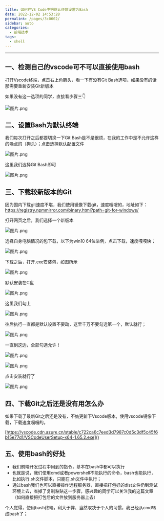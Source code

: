 ```yaml
---
title: 如何在VS Code中把默认终端设置为Bash
date: 2022-12-02 14:53:28
permalink: /pages/3c0602/
sidebar: auto
categories:
  - 前端技术
tags:
  - shell
---
```

---

## 一、检测自己的vscode可不可以直接使用bash
打开Vscode终端，点击右上角箭头，看一下有没有Git Bash选项，如果没有的话那需要重新安装Git新版本

如果没有这一选项的同学，直接看步骤三👇



![图片.png](https://p1-juejin.byteimg.com/tos-cn-i-k3u1fbpfcp/29578a25fa3c4c78b36c0a9de0eb813d~tplv-k3u1fbpfcp-watermark.image?)


## 二、设置Bash为默认终端
我们每次打开之后都要切换一下Git Bash是不是很烦，在我的工作中是不允许这样的噪点的（狗头）；点击选择默认配置文件

![图片.png](https://p3-juejin.byteimg.com/tos-cn-i-k3u1fbpfcp/10a61fc97468431e91e7c1a21cb3141a~tplv-k3u1fbpfcp-watermark.image?)

这里我们选择Git Bash即可

![图片.png](https://p6-juejin.byteimg.com/tos-cn-i-k3u1fbpfcp/c3bd193b51f646d0b3e1836c9e4e27ca~tplv-k3u1fbpfcp-watermark.image?)


## 三、下载较新版本的Git
因为国内下载git速度不堪，我们使用镜像下载git，速度嗖嗖的，地址如下：
https://registry.npmmirror.com/binary.html?path=git-for-windows/

打开网页之后，我们选择一个新版本

![图片.png](https://p6-juejin.byteimg.com/tos-cn-i-k3u1fbpfcp/17184d1454b04a23b56d2f280deb7f9a~tplv-k3u1fbpfcp-watermark.image?)

选择自身电脑情况的包下载，以下为win10 64位举例，点击下载，速度嘎嘎快；

![图片.png](https://p9-juejin.byteimg.com/tos-cn-i-k3u1fbpfcp/d23738dda16a445fb01a4e292ccda37f~tplv-k3u1fbpfcp-watermark.image?)


下载之后，打开.exe安装包，如图所示

![图片.png](https://p9-juejin.byteimg.com/tos-cn-i-k3u1fbpfcp/2c59d76de6504863916727b2e6af2cc6~tplv-k3u1fbpfcp-watermark.image?)

默认安装在C盘

![图片.png](https://p3-juejin.byteimg.com/tos-cn-i-k3u1fbpfcp/2ef98b69a3ee4802a1a351687dd5a3bc~tplv-k3u1fbpfcp-watermark.image?)

这里我们勾上

![图片.png](https://p9-juejin.byteimg.com/tos-cn-i-k3u1fbpfcp/056c9695784449909801ee711d5c3c6c~tplv-k3u1fbpfcp-watermark.image?)

往后执行一直都是默认设置不要动，这里千万不要勾选第一个，默认就行；


![图片.png](https://p1-juejin.byteimg.com/tos-cn-i-k3u1fbpfcp/148b1ccd830a4570a37112a5cd7709ac~tplv-k3u1fbpfcp-watermark.image?)

一直到这边，全部勾选允许！

![图片.png](https://p3-juejin.byteimg.com/tos-cn-i-k3u1fbpfcp/2bee187b21bf4356841a96b8bb9c21c2~tplv-k3u1fbpfcp-watermark.image?)


![图片.png](https://p3-juejin.byteimg.com/tos-cn-i-k3u1fbpfcp/860e455608f74d9b99cb0bab1d448152~tplv-k3u1fbpfcp-watermark.image?)

点击安装就行了

![图片.png](https://p1-juejin.byteimg.com/tos-cn-i-k3u1fbpfcp/43d865a01085423baebd9f25e82bd33f~tplv-k3u1fbpfcp-watermark.image?)

## 四、下载Git之后还是没有用怎么办
如果下载了最新Git之后还是没有，不妨更新下Vscode版本，使用vscode镜像下载，下载速度嘎嘎的。

[https://vscode.cdn.azure.cn/stable/c722ca6c7eed3d7987c0d5c3df5c45f6b15e77d1/VSCodeUserSetup-x64-1.65.2.exe]()

## 五、使用bash的好处
- 我们前端开发过程中用到的指令，基本在bash中都可以执行
- 也就是说，我们使用cmd或者powershell不能执行的命令，bash也能执行，比如执行.sh文件脚本，只能在.sh文件中执行；
- 通过bash我们也可以直接操作远程服务器，直接把打包好的dist文件仍到测试环境上去，省掉了复制粘贴这一步骤，感兴趣的同学可以关注我的这篇文章（如何直接把打包后的文件放到服务器上去）


个人觉得，使用bash终端，利大于弊，当然取决于个人的习惯，我已经从cmd转成bash了；